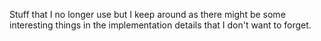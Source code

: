 Stuff that I no longer use but I keep around as there might be some
interesting things in the implementation details that I don't want to
forget.
